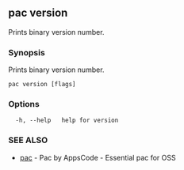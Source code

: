 ## pac version

Prints binary version number.

### Synopsis


Prints binary version number.

```
pac version [flags]
```

### Options

```
  -h, --help   help for version
```

### SEE ALSO
* [pac](pac.md)	 - Pac by AppsCode - Essential pac for OSS

